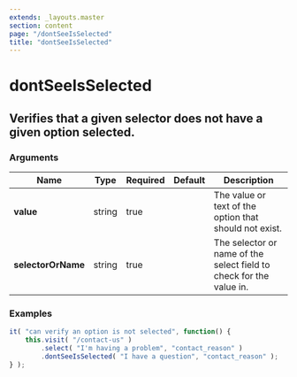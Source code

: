 ```yaml
---
extends: _layouts.master
section: content
page: "/dontSeeIsSelected"
title: "dontSeeIsSelected"
---
```

        
<h1 class="title is-1">dontSeeIsSelected</h1>
<h2 class="subtitle is-4">
    Verifies that a given selector does not have a given option selected.
</h2>

<h3 class="subtitle is-5">Arguments</h3>
<table class="table">
    <thead>
        <tr>
            <th>Name</th>
            <th>Type</th>
            <th>Required</th>
            <th>Default</th>
            <th>Description</th>
        </tr>
    </thead>
    <tbody>
        <tr>
            <td class="title is-5"><strong>value</strong></td>
            <td class="title is-5">string</td>
            <td class="title is-5">true</td>
            <td class="title is-5"></td>
            <td class="title is-5">The value or text of the option that should not exist.</td>
        </tr>
        <tr>
            <td class="title is-5"><strong>selectorOrName</strong></td>
            <td class="title is-5">string</td>
            <td class="title is-5">true</td>
            <td class="title is-5"></td>
            <td class="title is-5">The selector or name of the select field to check for the value in.</td>
        </tr>
    </tbody>
</table>

<h3 class="subtitle is-5">Examples</h3>

```js
it( "can verify an option is not selected", function() {
    this.visit( "/contact-us" )
        .select( "I'm having a problem", "contact_reason" )
        .dontSeeIsSelected( "I have a question", "contact_reason" );
} );
```